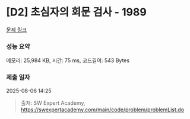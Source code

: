 # [D2] 초심자의 회문 검사 - 1989 

[문제 링크](https://swexpertacademy.com/main/code/problem/problemDetail.do?contestProbId=AV5PyTLqAf4DFAUq) 

### 성능 요약

메모리: 25,984 KB, 시간: 75 ms, 코드길이: 543 Bytes

### 제출 일자

2025-08-06 14:25



> 출처: SW Expert Academy, https://swexpertacademy.com/main/code/problem/problemList.do